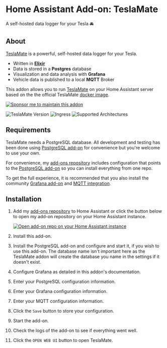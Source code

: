 # Home Assistant Add-on: TeslaMate

A self-hosted data logger for your Tesla 🚘

## About

[TeslaMate][teslamate] is a powerful, self-hosted data logger for your Tesla.

- Written in **[Elixir][elixir]**
- Data is stored in a **Postgres** database
- Visualization and data analysis with **Grafana**
- Vehicle data is published to a local **MQTT** Broker

This addon allows you to run [TeslaMate][teslamate] on your Home Assistant server based on the the official TeslaMate [docker image][docker].

[![Sponsor me to maintain this addon][sponsor-badge]](https://github.com/sponsors/lildude)

![TeslaMate Version][teslamate-version]
![Ingress][ingres-badge]
![Supported Architectures][archs]

## Requirements

TeslaMate needs a PostgreSQL database.
All development and testing has been done using [PostgreSQL add-on][postgres] for convenience but you're welcome to use your own.

For convenience, my [add-ons repository][addons-repo] includes configuration that points to the [PostgreSQL add-on][postgres] so you can install everything from one repo.

To get the full experience, it is recommended that you also install the community [Grafana add-on][grafana-addon] and [MQTT integration][mqtt].

## Installation

1. Add my [add-ons repository][addons-repo] to Home Assistant or click the button below to open my add-on repository on your Home Assistant instance.

   [![Open add-on repo on your Home Assistant instance][repo-btn]][addon]

1. Install this add-on.
1. Install the PostgreSQL add-on and configure and start it, if you wish to use this add-on. The database name isn't important here as the TeslaMate addon will create the database you name in the settings if it doesn't exist.
1. Configure Grafana as detailed in this addon's documentation.
1. Enter your PostgreSQL configuration information.
1. Enter your Grafana configuration information.
1. Enter your MQTT configuration information.
1. Click the `Save` button to store your configuration.
1. Start the add-on.
1. Check the logs of the add-on to see if everything went well.
1. Click the `OPEN WEB UI` button to open TeslaMate.

[addon]: https://my.home-assistant.io/redirect/supervisor_add_addon_repository/?repository_url=https%3A%2F%2Fgithub.com%2Flildude%2Fha-addons
[addons-repo]: https://github.com/lildude/ha-addons
[archs]: https://img.shields.io/badge/dynamic/json?color=green&label=Arch&query=%24.arch&url=https%3A%2F%2Fraw.githubusercontent.com%2Flildude%2Fha-addon-teslamate%2Fmain%2Fconfig.json
[docker]: https://hub.docker.com/r/teslamate/teslamate
[elixir]: https://elixir-lang.org/
[grafana-addon]: https://github.com/hassio-addons/addon-grafana
[ingres-badge]: https://img.shields.io/badge/dynamic/json?label=Ingress&query=%24.ingress&url=https%3A%2F%2Fraw.githubusercontent.com%2Flildude%2Fha-addon-teslamate%2Fmain%2Fconfig.json
[mqtt]: https://www.home-assistant.io/integrations/mqtt
[postgres]: https://github.com/matt-FFFFFF/hassio-addon-postgres
[repo-btn]: https://my.home-assistant.io/badges/supervisor_add_addon_repository.svg
[sponsor-badge]: https://img.shields.io/badge/Sponsor_Me-%E2%9D%A4-ec6cb9?logo=GitHub
[teslamate-version]: https://img.shields.io/badge/dynamic/json?label=TeslaMate%20Version&url=https%3A%2F%2Fraw.githubusercontent.com%2Flildude%2Fha-addon-teslamate%2Fmain%2Fbuild.json&query=%24.args.teslamate_version
[teslamate]: https://github.com/teslamate-org/teslamate/
